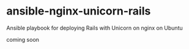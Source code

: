 # ansible-nginx-unicorn-rails
Ansible playbook for deploying Rails with Unicorn on nginx on Ubuntu

coming soon
